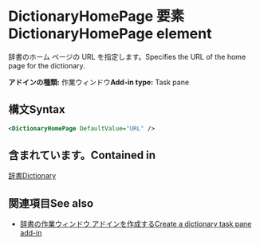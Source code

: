# <a name="dictionaryhomepage-element"></a><span data-ttu-id="79cae-101">DictionaryHomePage 要素</span><span class="sxs-lookup"><span data-stu-id="79cae-101">DictionaryHomePage element</span></span>

<span data-ttu-id="79cae-102">辞書のホーム ページの URL を指定します。</span><span class="sxs-lookup"><span data-stu-id="79cae-102">Specifies the URL of the home page for the dictionary.</span></span>

<span data-ttu-id="79cae-103">**アドインの種類:** 作業ウィンドウ</span><span class="sxs-lookup"><span data-stu-id="79cae-103">**Add-in type:** Task pane</span></span>

## <a name="syntax"></a><span data-ttu-id="79cae-104">構文</span><span class="sxs-lookup"><span data-stu-id="79cae-104">Syntax</span></span>

```XML
<DictionaryHomePage DefaultValue="URL" />
```

## <a name="contained-in"></a><span data-ttu-id="79cae-105">含まれています。</span><span class="sxs-lookup"><span data-stu-id="79cae-105">Contained in</span></span>

[<span data-ttu-id="79cae-106">辞書</span><span class="sxs-lookup"><span data-stu-id="79cae-106">Dictionary</span></span>](dictionary.md)

## <a name="see-also"></a><span data-ttu-id="79cae-107">関連項目</span><span class="sxs-lookup"><span data-stu-id="79cae-107">See also</span></span>

- [<span data-ttu-id="79cae-108">辞書の作業ウィンドウ アドインを作成する</span><span class="sxs-lookup"><span data-stu-id="79cae-108">Create a dictionary task pane add-in</span></span>](https://docs.microsoft.com/office/dev/add-ins/word/dictionary-task-pane-add-ins)
    
